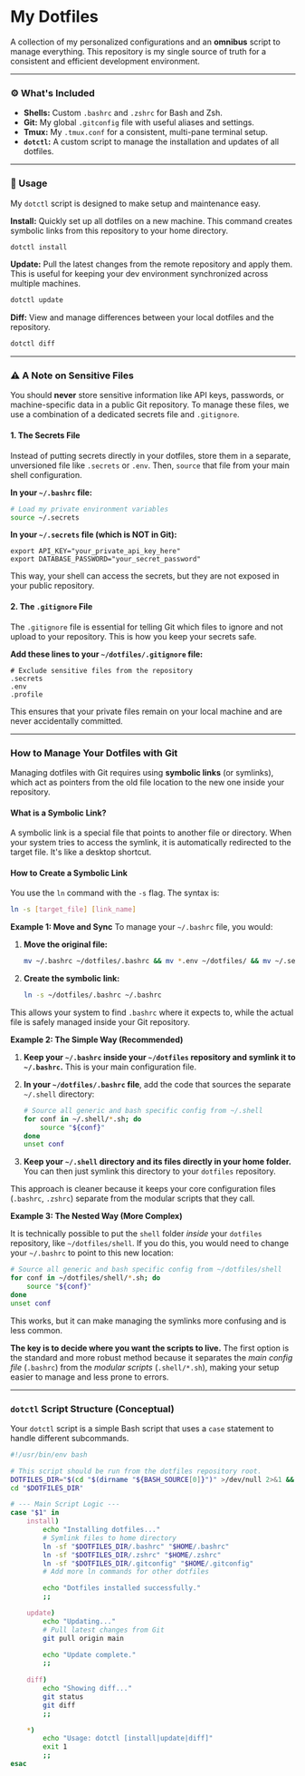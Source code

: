 # My Dotfiles

A collection of my personalized configurations and an **omnibus** script to manage everything. This repository is my single source of truth for a consistent and efficient development environment.

-----

### ⚙️ What's Included

  - **Shells:** Custom `.bashrc` and `.zshrc` for Bash and Zsh.
  - **Git:** My global `.gitconfig` file with useful aliases and settings.
  - **Tmux:** My `.tmux.conf` for a consistent, multi-pane terminal setup.
  - **`dotctl`:** A custom script to manage the installation and updates of all dotfiles.

-----

### 🚀 Usage

My `dotctl` script is designed to make setup and maintenance easy.

**Install:** Quickly set up all dotfiles on a new machine. This command creates symbolic links from this repository to your home directory.

```bash
dotctl install
```

**Update:** Pull the latest changes from the remote repository and apply them. This is useful for keeping your dev environment synchronized across multiple machines.

```bash
dotctl update
```

**Diff:** View and manage differences between your local dotfiles and the repository.

```bash
dotctl diff
```

-----

### ⚠️ A Note on Sensitive Files

You should **never** store sensitive information like API keys, passwords, or machine-specific data in a public Git repository. To manage these files, we use a combination of a dedicated secrets file and `.gitignore`.

#### 1\. The Secrets File

Instead of putting secrets directly in your dotfiles, store them in a separate, unversioned file like `.secrets` or `.env`. Then, `source` that file from your main shell configuration.

**In your `~/.bashrc` file:**

```bash
# Load my private environment variables
source ~/.secrets
```

**In your `~/.secrets` file (which is NOT in Git):**

```
export API_KEY="your_private_api_key_here"
export DATABASE_PASSWORD="your_secret_password"
```

This way, your shell can access the secrets, but they are not exposed in your public repository.

#### 2\. The `.gitignore` File

The `.gitignore` file is essential for telling Git which files to ignore and not upload to your repository. This is how you keep your secrets safe.

**Add these lines to your `~/dotfiles/.gitignore` file:**

```
# Exclude sensitive files from the repository
.secrets
.env
.profile
```

This ensures that your private files remain on your local machine and are never accidentally committed.

-----

### How to Manage Your Dotfiles with Git

Managing dotfiles with Git requires using **symbolic links** (or symlinks), which act as pointers from the old file location to the new one inside your repository.

#### What is a Symbolic Link?

A symbolic link is a special file that points to another file or directory. When your system tries to access the symlink, it is automatically redirected to the target file. It's like a desktop shortcut.

#### How to Create a Symbolic Link

You use the `ln` command with the `-s` flag. The syntax is:

```bash
ln -s [target_file] [link_name]
```

**Example 1: Move and Sync**
To manage your `~/.bashrc` file, you would:

1.  **Move the original file:**
    ```bash
    mv ~/.bashrc ~/dotfiles/.bashrc && mv *.env ~/dotfiles/ && mv ~/.secrets ~/dotfiles/.secrets && mv *.bash ~/.shell/ && mv *.sh ~/.shell/
    ```
2.  **Create the symbolic link:**
    ```bash
    ln -s ~/dotfiles/.bashrc ~/.bashrc
    ```

This allows your system to find `.bashrc` where it expects to, while the actual file is safely managed inside your Git repository.

  **Example 2: The Simple Way (Recommended)**

1.  **Keep your `~/.bashrc` inside your `~/dotfiles` repository and symlink it to `~/.bashrc`.** This is your main configuration file.

2.  **In your `~/dotfiles/.bashrc` file**, add the code that sources the separate `~/.shell` directory:

    ```bash
    # Source all generic and bash specific config from ~/.shell
    for conf in ~/.shell/*.sh; do
        source "${conf}"
    done
    unset conf
    ```

3.  **Keep your `~/.shell` directory and its files directly in your home folder.** You can then just symlink this directory to your `dotfiles` repository.

This approach is cleaner because it keeps your core configuration files (`.bashrc`, `.zshrc`) separate from the modular scripts that they call.

**Example 3: The Nested Way (More Complex)**

It is technically possible to put the `shell` folder *inside* your `dotfiles` repository, like `~/dotfiles/shell`. If you do this, you would need to change your `~/.bashrc` to point to this new location:

```bash
# Source all generic and bash specific config from ~/dotfiles/shell
for conf in ~/dotfiles/shell/*.sh; do
    source "${conf}"
done
unset conf
```

This works, but it can make managing the symlinks more confusing and is less common.

**The key is to decide where you want the scripts to live.** The first option is the standard and more robust method because it separates the *main config file* (`.bashrc`) from the *modular scripts* (`.shell/*.sh`), making your setup easier to manage and less prone to errors.

-----

### `dotctl` Script Structure (Conceptual)

Your `dotctl` script is a simple Bash script that uses a `case` statement to handle different subcommands.

```bash
#!/usr/bin/env bash

# This script should be run from the dotfiles repository root.
DOTFILES_DIR="$(cd "$(dirname "${BASH_SOURCE[0]}")" >/dev/null 2>&1 && pwd)"
cd "$DOTFILES_DIR"

# --- Main Script Logic ---
case "$1" in
    install)
        echo "Installing dotfiles..."
        # Symlink files to home directory
        ln -sf "$DOTFILES_DIR/.bashrc" "$HOME/.bashrc"
        ln -sf "$DOTFILES_DIR/.zshrc" "$HOME/.zshrc"
        ln -sf "$DOTFILES_DIR/.gitconfig" "$HOME/.gitconfig"
        # Add more ln commands for other dotfiles

        echo "Dotfiles installed successfully."
        ;;

    update)
        echo "Updating..."
        # Pull latest changes from Git
        git pull origin main

        echo "Update complete."
        ;;
        
    diff)
        echo "Showing diff..."
        git status
        git diff
        ;;

    *)
        echo "Usage: dotctl [install|update|diff]"
        exit 1
        ;;
esac
```
